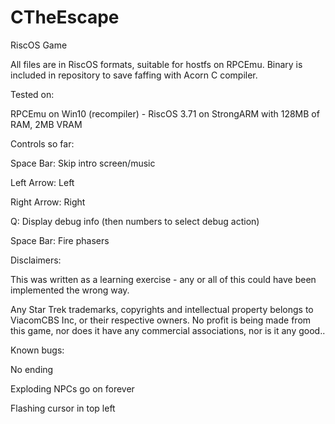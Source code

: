 # CTheEscape

RiscOS Game

All files are in RiscOS formats, suitable for hostfs on RPCEmu. Binary is included in repository to save faffing with Acorn C compiler.

Tested on:

RPCEmu on Win10 (recompiler) - RiscOS 3.71 on StrongARM with 128MB of RAM, 2MB VRAM

Controls so far:

Space Bar: Skip intro screen/music

Left Arrow: Left

Right Arrow: Right

Q: Display debug info (then numbers to select debug action)

Space Bar: Fire phasers


Disclaimers:

This was written as a learning exercise - any or all of this could have been implemented the wrong way.

Any Star Trek trademarks, copyrights and intellectual property belongs to ViacomCBS Inc, or their respective owners. No profit is being made from this game, nor does it have any commercial associations, nor is it any good..

Known bugs:

No ending

Exploding NPCs go on forever

Flashing cursor in top left